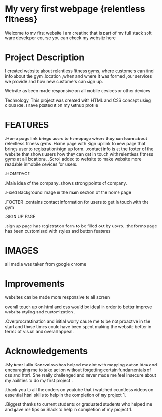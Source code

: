 # My very first webpage {relentless fitness}
Welcome to my first website i am creating that is part of my full stack soft ware developer course
you can check my website here
# Project Description
I created  website about relentless fitness gyms, where customers can find info about the gym ,location ,when and where it was formed ,our services we provide and how new customers can sign up.

Website as been made responsive on all mobile devices or other devices

Technology:
This project was created with HTML and CSS concept using cloud ide. I have posted it on my Github profile

 # FEATURES

.Home page link brings users to homepage where they can learn about relentless fitness gyms
.Home page with Sign up link to new page 
that brings user to registration/sign up form.
.contact info is at the footer of the website that shows users how they can get in touch with relentless fitness gyms at all locations.
.Scroll added to website to make website more readable inmobile devices for users.

.HOMEPAGE

.Main idea of the company
.shows strong points of company.

.Fixed Background image in the main section of the home page

.FOOTER
.contains contact information for users to get in touch with the gym

.SIGN UP PAGE
 
 .sign up page has registration form to be filled out by users.
 .the forms page has been customised with styles and button features 
 

 # IMAGES
all media was taken from google chrome .

# Improvements

websites can be made more responsive to all screen 

overall touch up on html and css would be ideal in order to better improve website styling and customization .

.Overprocrastination and initial worry cause me to be not proactive in the start and those times could have been spent making the website better in terms of visual and overall appeal.

# Acknowledgements

.My tutor Iuliia Konovalova has helped me alot with mapping out an idea and encouraging me to take action without forgetting certain fundamentals of css and html. She really challenged and never made me feel insecure about my abilities to do my first project .

.thank you to all the coders on youtube that i watched countless videos on essential html skills to help in the completion of my project 1.

.Biggest thanks to current students or graduated students who helped me and gave me tips on Slack to help in completion of my project 1.
